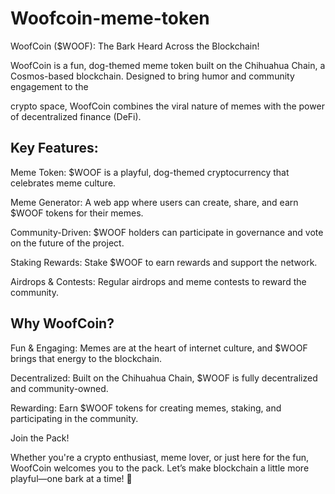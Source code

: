 # Woofcoin-meme-token


WoofCoin ($WOOF): The Bark Heard Across the Blockchain!

WoofCoin is a fun, dog-themed meme token built on the Chihuahua Chain, a Cosmos-based blockchain. Designed to bring humor and community engagement to the 

crypto space, WoofCoin combines the viral nature of memes with the power of decentralized finance (DeFi).

## Key Features:
Meme Token: $WOOF is a playful, dog-themed cryptocurrency that celebrates meme culture.

Meme Generator: A web app where users can create, share, and earn $WOOF tokens for their memes.

Community-Driven: $WOOF holders can participate in governance and vote on the future of the project.

Staking Rewards: Stake $WOOF to earn rewards and support the network.

Airdrops & Contests: Regular airdrops and meme contests to reward the community.

## Why WoofCoin?
Fun & Engaging: Memes are at the heart of internet culture, and $WOOF brings that energy to the blockchain.

Decentralized: Built on the Chihuahua Chain, $WOOF is fully decentralized and community-owned.

Rewarding: Earn $WOOF tokens for creating memes, staking, and participating in the community.

Join the Pack!

Whether you're a crypto enthusiast, meme lover, or just here for the fun, WoofCoin welcomes you to the pack. Let’s make blockchain a little more playful—one
bark at a time! 🐾
